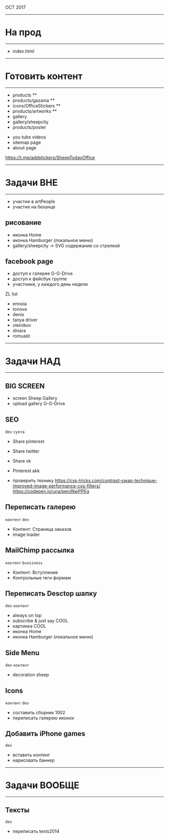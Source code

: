 OCT 2017

-------------------------------------------------------------
# На прод
-------------------------------------------------------------

- index.html


-------------------------------------------------------------
# Готовить контент
-------------------------------------------------------------

- products **
- products/gazania **
- icons/OfficeStickers **
- products/artworks **
- gallery
- gallery/sheepcity
- products/poster

+ you tube videos
+ sitemap page
+ about page

https://t.me/addstickers/SheepTodayOffice


-------------------------------------------------------------
# Задачи ВНЕ
-------------------------------------------------------------

- участие в artPeople
- участие на беханце

## рисование

- иконка Home
- иконка Hamburger (локальное меню)
- gallery/sheepcity → SVG содержание со стрелкой

## facebook page

- доступ к галерее G-G-Drive
- доступ к фейсбук группе
- участники, у каждого день недели

ZL list
- ennoia
- tonova
- denis
- tanya driver
- oleinikov
- dinara
- romuald













-------------------------------------------------------------
# Задачи НАД
-------------------------------------------------------------

## BIG SCREEN

- screen Sheep Gallery
- upload gallery G-G-Drive


## SEO

`dev`
`суета`

- Share pinterest
- Share twitter
- Share vk
- Pinterest akk

- проверить технику
https://css-tricks.com/contrast-swap-technique-improved-image-performance-css-filters/
https://codepen.io/una/pen/NwPPEg

## Переписать галерею

`контент`
`dev`

- Контент: Страница заказов
- image loader

## MailChimp рассылка

`контент`
`bussiness`

- Контент: Вступление
- Контрольные теги формам


## Переписать Desctop шапку

`dev`
`контент`

- always on top
- subscribe & just say COOL
- картинка COOL
- иконка Home
- иконка Hamburger (локальное меню)

## Side Menu

`dev`
`контент`

- decoration sheep

## Icons

`контент`
`dev`

- составить сборник 1002
- переписать галерею иконок

## Добавить iPhone games

`dev`

- вставить контент
- нарисовать баннер


-------------------------------------------------------------
# Задачи ВООБЩЕ
-------------------------------------------------------------

## Тексты

`dev`

- переписать texts2014
